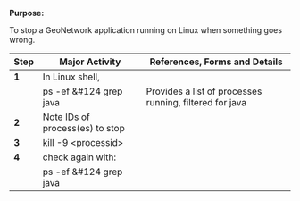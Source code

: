 **Purpose:**

To stop a GeoNetwork application running on Linux when something goes wrong.

| **Step** | **Major Activity**              | **References, Forms and Details**                       |
|----------|---------------------------------|---------------------------------------------------------|
| **1**    | In Linux shell,                 
|          |  ps -ef &#124 grep java         | Provides a list of processes running, filtered for java |
| **2**    | Note IDs of process(es) to stop |                                                         |
| **3**    | kill -9 \<processid\>           |                                                         |
| **4**    | check again with:               |                                                         |
|          |  ps -ef &#124 grep java         |                                                         |
